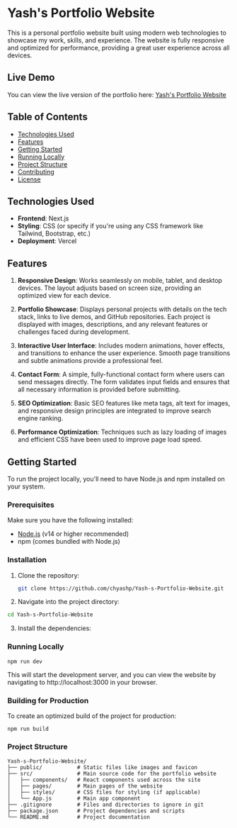 # Yash's Portfolio Website

This is a personal portfolio website built using modern web technologies to showcase my work, skills, and experience. The website is fully responsive and optimized for performance, providing a great user experience across all devices.

## Live Demo

You can view the live version of the portfolio here: [Yash's Portfolio Website](https://yash-s-portfolio-website.vercel.app/)

## Table of Contents

- [Technologies Used](#technologies-used)
- [Features](#features)
- [Getting Started](#getting-started)
- [Running Locally](#running-locally)
- [Project Structure](#project-structure)
- [Contributing](#contributing)
- [License](#license)

## Technologies Used

- **Frontend**: Next.js
- **Styling**: CSS (or specify if you're using any CSS framework like Tailwind, Bootstrap, etc.)
- **Deployment**: Vercel

## Features

1. **Responsive Design**: Works seamlessly on mobile, tablet, and desktop devices. The layout adjusts based on screen size, providing an optimized view for each device.
   
2. **Portfolio Showcase**: Displays personal projects with details on the tech stack, links to live demos, and GitHub repositories. Each project is displayed with images, descriptions, and any relevant features or challenges faced during development.
   
3. **Interactive User Interface**: Includes modern animations, hover effects, and transitions to enhance the user experience. Smooth page transitions and subtle animations provide a professional feel.

4. **Contact Form**: A simple, fully-functional contact form where users can send messages directly. The form validates input fields and ensures that all necessary information is provided before submitting.

5. **SEO Optimization**: Basic SEO features like meta tags, alt text for images, and responsive design principles are integrated to improve search engine ranking.

6. **Performance Optimization**: Techniques such as lazy loading of images and efficient CSS have been used to improve page load speed.

## Getting Started

To run the project locally, you'll need to have Node.js and npm installed on your system.

### Prerequisites

Make sure you have the following installed:

- [Node.js](https://nodejs.org/) (v14 or higher recommended)
- npm (comes bundled with Node.js)

### Installation

1. Clone the repository:

   ```bash
   git clone https://github.com/chyashp/Yash-s-Portfolio-Website.git
   ```
2. Navigate into the project directory:

```bash
cd Yash-s-Portfolio-Website
```
3. Install the dependencies:

### Running Locally
```
npm run dev
```

This will start the development server, and you can view the website by navigating to http://localhost:3000 in your browser.

### Building for Production
To create an optimized build of the project for production:

```
npm run build
```

### Project Structure
```
Yash-s-Portfolio-Website/
├── public/           # Static files like images and favicon
├── src/              # Main source code for the portfolio website
│   ├── components/   # React components used across the site
│   ├── pages/        # Main pages of the website
│   ├── styles/       # CSS files for styling (if applicable)
│   └── App.js        # Main app component
├── .gitignore        # Files and directories to ignore in git
├── package.json      # Project dependencies and scripts
└── README.md         # Project documentation

```

